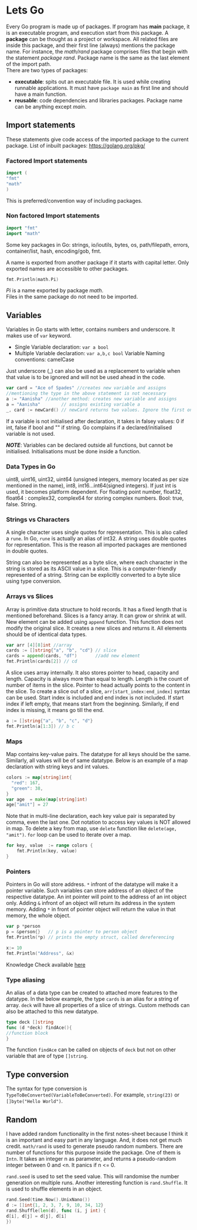# Lets Go

Every Go program is made up of packages. If program has **main** package, it is an executable program, and execution
start from this package. A **package** can be thought as a project or workspace. All related files are inside this
package, and their first line (always) mentions the package name. For instance, the _math/rand_
package comprises files that begin with the statement _package rand_. Package name is the same as the last element of
the import path.  
There are two types of packages:

* **executable**: spits out an executable file. It is used while creating runnable applications. It must
  have ```package main``` as first line and should have a main function.
* **reusable**: code dependencies and libraries packages. Package name can be anything except *main*.

## Import statements

These statements give code access of the imported package to the current package. List of inbuilt
packages: https://golang.org/pkg/

### Factored Import statements

```go
import (
"fmt"
"math"
)
```

This is preferred/convention way of including packages.

### Non factored Import statements

```go
import "fmt"
import "math"
```

Some key packages in Go: strings, io/ioutils, bytes, os, path/filepath, errors, container/list, hash, encoding/gob, fmt.

A name is exported from another package if it starts with capital letter. Only exported names are accessible to other
packages.

```go
fmt.Println(math.Pi)
```

_Pi_ is a name exported by package _math_.  
Files in the same package do not need to be imported.

## Variables

Variables in Go starts with letter, contains numbers and underscore. It makes use of `var` keyword.

* Single Variable declaration: `var a bool`
* Multiple Variable declaration: `var a,b,c bool`
  Variable Naming conventions: camelCase

Just underscore (_) can also be used as a replacement to variable when that value is to be ignored and will not be used
ahead in the code.

```go
var card = "Ace of Spades" //creates new variable and assigns
//mentioning the type in the above statement is not necessary
a := "Aanisha" //another method: creates new variable and assigns
a = "Aanisha"        // assigns existing variable a
_, card := newCard() // newCard returns two values. Ignore the first one.
```

If a variable is not initialised after declaration, it takes in falsey values: 0 if int, false if bool and "" if string.
Go complains if a declared/initialised variable is not used.

***NOTE***: Variables can be declared outside all functions, but cannot be initialised. Initialisations must be done
inside a function.

### Data Types in Go

uint8, uint16, uint32, uint64 (unsigned integers, memory located as per size mentioned in the name), int8,
int16...int64(signed integers). If just int is used, it becomes platform dependent. For floating point number, float32,
float64 : complex32, complex64 for storing complex numbers. Bool: true, false. String.

### Strings vs Characters

A single character uses single quotes for representation. This is also called a `rune`. In Go, `rune` is actually an
alias of int32. A string uses double quotes for representation. This is the reason all imported packages are mentioned
in double quotes.

String can also be represented as a byte slice, where each character in the string is stored as its ASCII value in a
slice. This is a computer-friendly represented of a string. String can be explicitly converted to a byte slice using
type conversion.

### Arrays vs Slices

Array is primitive data structure to hold records. It has a fixed length that is mentioned beforehand. Slices is a fancy
array. It can grow or shrink at will. New element can be added using `append` function. This function does not modify
the original slice. It creates a new slices and returns it. All elements should be of identical data types.

```go
var arr [4][8]int //array
cards := []string{"a", "b", "cd"} // slice
cards = append(cards, "df")       //add new element
fmt.Println(cards[2]) // cd
```

A slice uses array internally. It also stores pointer to head, capacity and length. Capacity is always more than equal
to length. Length is the count of number of items in the slice. Pointer to head actually points to the content in the
slice. To create a slice out of a slice, `arr[start_index:end_index]` syntax can be used. Start index is included and
end index is not included. If start index if left empty, that means start from the beginning. Similarly, if end index is
missing, it means go till the end.

```go
a := []string{"a", "b", "c", "d"}
fmt.Println(a[1:3]) // b c
```

### Maps

Map contains key-value pairs. The datatype for all keys should be the same. Similarly, all values will be of same
datatype. Below is an example of a map declaration with string keys and int values.
```go
colors := map[string]int{
  "red": 167,
  "green": 38,
}
var age  = make(map[string]int)
age["amit"] = 27
```
Note that in multi-line declaration, each key value pair is separated by comma, even the last one.
Dot notation to access key values is NOT allowed in map. 
To delete a key from map, use `delete` function like `delete(age, "amit")`.
`for` loop can be used to iterate over a map.
```go
for key, value  := range colors {
	fmt.Println(key, value)
}
```
### Pointers

Pointers in Go will store address. `*` infront of the datatype will make it a pointer variable. Such variables can store
address of an object of the respective datatype. An int pointer will point to the address of an int object only.
Adding `&` infront of an object will return its address in the system memory. Adding `*` in front of pointer object will
return the value in that memory, the whole object.

```go
var p *person
p = &person{}   // p is a pointer to person object
fmt.Println(*p) // prints the empty struct, called dereferencing 

x:= 10
fmt.Println("Address", &x)
```

Knowledge Check available [here](./single_page_scripts/knowledge_check.go)

### Type aliasing

An alias of a data type can be created to attached more features to the datatype. In the below example, the type `cards`
is an alias for a string of array. `deck` will have all properties of a slice of strings. Custom methods can also be
attached to this new datatype.

```go
type deck []string
func (d *deck) findAce(){
//function block
}
```

The function `findAce` can be called on objects of `deck` but not on other variable that are of type `[]string`.

## Type conversion

The syntax for type conversion is `TypeToBeConverted(VariableToBeConverted)`. For example,
`string(23)` or `[]byte("Hello World")`.

## Random

I have added random functionality in the first notes-sheet because I think it is an important and easy part in any
language. And, it does not get much credit. `math/rand` is used to generate pseudo random numbers. There are number of
functions for this purpose inside the package. One of them is `Intn`. It takes an integer n as parameter, and returns a
pseudo-random integer between 0 and <n. It panics if n <= 0.

`rand.seed` is used to set the seed value. This will randomise the number generation on multiple runs. Another
interesting function is `rand.Shuffle`. It is used to shuffle elements in an object.

```go
rand.Seed(time.Now().UnixNano())
d := []int{1, 2, 3, 7, 9, 10, 34, 12}
rand.Shuffle(len(d), func (i, j int) {
d[i], d[j] = d[j], d[i]
})
```
